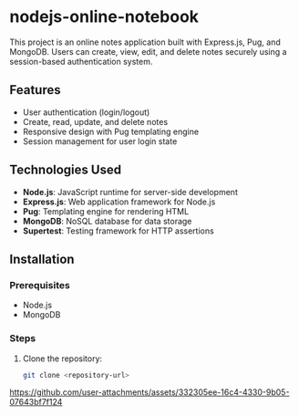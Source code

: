 # nodejs-online-notebook

This project is an online notes application built with Express.js, Pug, and MongoDB. Users can create, view, edit, and delete notes securely using a session-based authentication system.

## Features
- User authentication (login/logout)
- Create, read, update, and delete notes
- Responsive design with Pug templating engine
- Session management for user login state

## Technologies Used
- **Node.js**: JavaScript runtime for server-side development
- **Express.js**: Web application framework for Node.js
- **Pug**: Templating engine for rendering HTML
- **MongoDB**: NoSQL database for data storage
- **Supertest**: Testing framework for HTTP assertions

## Installation

### Prerequisites
- Node.js
- MongoDB

### Steps
1. Clone the repository:
   ```bash
   git clone <repository-url>

https://github.com/user-attachments/assets/332305ee-16c4-4330-9b05-07643bf7f124


